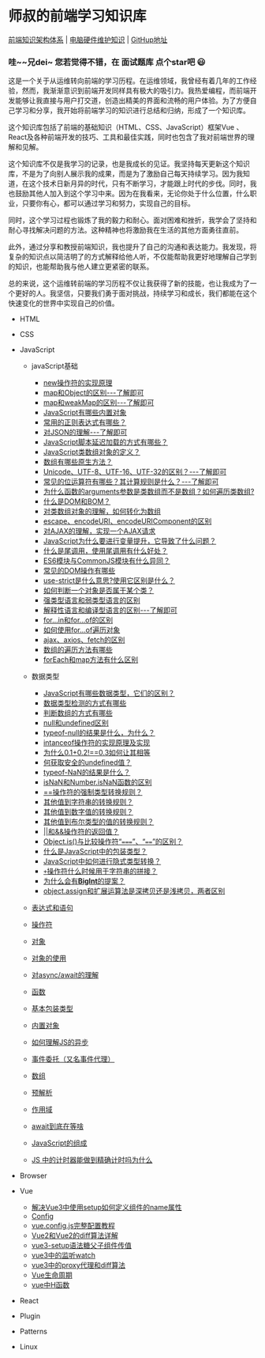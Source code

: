 # 师叔的前端学习知识库

[前端知识架构体系](https://www.yuque.com/xiaoshishu-xryij/bu40xs) | [电脑硬件维护知识](https://space.bilibili.com/1682566671?spm_id_from=333.1007.0.0) | [GitHup地址](https://github.com/xiaoshishux/BIOG)

### 哇~~兄dei~ 您若觉得不错，在 面试题库 点个star吧 😃



这是一个关于从运维转向前端的学习历程。在运维领域，我曾经有着几年的工作经验，然而，我渐渐意识到前端开发同样具有极大的吸引力。我热爱编程，而前端开发能够让我直接与用户打交道，创造出精美的界面和流畅的用户体验。为了方便自己学习和分享，我开始将前端学习的知识进行总结和归纳，形成了一个知识库。

这个知识库包括了前端的基础知识（HTML、CSS、JavaScript）框架Vue 、React及各种前端开发的技巧、工具和最佳实践，同时也包含了我对前端世界的理解和见解。

这个知识库不仅是我学习的记录，也是我成长的见证。我坚持每天更新这个知识库，不是为了向别人展示我的成果，而是为了激励自己每天持续学习。因为我知道，在这个技术日新月异的时代，只有不断学习，才能跟上时代的步伐。同时，我也鼓励其他人加入到这个学习中来。因为在我看来，无论你处于什么位置，什么职业，只要你有心，都可以通过学习和努力，实现自己的目标。

同时，这个学习过程也锻炼了我的毅力和耐心。面对困难和挫折，我学会了坚持和耐心寻找解决问题的方法。这种精神也将激励我在生活的其他方面勇往直前。

此外，通过分享和教授前端知识，我也提升了自己的沟通和表达能力。我发现，将复杂的知识点以简洁明了的方式解释给他人听，不仅能帮助我更好地理解自己学到的知识，也能帮助我与他人建立更紧密的联系。

总的来说，这个运维转前端的学习历程不仅让我获得了新的技能，也让我成为了一个更好的人。我坚信，只要我们勇于面对挑战，持续学习和成长，我们都能在这个快速变化的世界中实现自己的价值。




* HTML

* CSS

* JavaScript
  * javaScript基础
    * [new操作符的实现原理](JavaScript/JavaScript基础/new操作符的实现原理.md)
    * [map和Object的区别---了解即可](JavaScript/JavaScript基础/map和Object的区别---了解即可.md)
    * [map和weakMap的区别---了解即可](JavaScript/JavaScript基础/map和weakMap的区别---了解即可.md)
    * [JavaScript有哪些内置对象](JavaScript/JavaScript基础/JavaScript有哪些内置对象.md)
    * [常用的正则表达式有哪些？](JavaScript/JavaScript基础/常用的正则表达式有哪些？.md)
    * [对JSON的理解---了解即可](JavaScript/JavaScript基础/对JSON的理解---了解即可.md)
    * [JavaScript脚本延迟加载的方式有哪些？](JavaScript/JavaScript基础/JavaScript脚本延迟加载的方式有哪些？.md)
    * [JavaScript类数组对象的定义？](JavaScript/JavaScript基础/JavaScript类数组对象的定义？.md)
    * [数组有哪些原生方法？](JavaScript/JavaScript基础/数组有哪些原生方法？.md)
    * [Unicode、UTF-8、UTF-16、UTF-32的区别？---了解即可](JavaScript/JavaScript基础/Unicode、UTF-8、UTF-16、UTF-32的区别？---了解即可.md)
    * [常见的位运算符有哪些？其计算规则是什么？---了解即可](JavaScript/JavaScript基础/常见的位运算符有哪些？其计算规则是什么？---了解即可.md)
    * [为什么函数的arguments参数是类数组而不是数组？如何遍历类数组?](JavaScript/JavaScript基础/为什么函数的arguments参数是类数组而不是数组？如何遍历类数组?.md)
    * [什么是DOM和BOM？](JavaScript/JavaScript基础/什么是DOM和BOM？.md)
    * [对类数组对象的理解，如何转化为数组](JavaScript/JavaScript基础/对类数组对象的理解，如何转化为数组.md)
    * [escape、encodeURI、encodeURIComponent的区别](JavaScript/JavaScript基础/escape、encodeURI、encodeURIComponent的区别.md)
    * [对AJAX的理解，实现一个AJAX请求](JavaScript/JavaScript基础/对AJAX的理解，实现一个AJAX请求.md)
    * [JavaScript为什么要进行变量提升，它导致了什么问题？](JavaScript/JavaScript基础/JavaScript为什么要进行变量提升，它导致了什么问题？.md)
    * [什么是尾调用，使用尾调用有什么好处？](JavaScript/JavaScript基础/什么是尾调用，使用尾调用有什么好处？.md)
    * [ES6模块与CommonJS模块有什么异同？](JavaScript/JavaScript基础/ES6模块与CommonJS模块有什么异同？.md)
    * [常见的DOM操作有哪些](JavaScript/JavaScript基础/常见的DOM操作有哪些.md)
    * [use-strict是什么意思?使用它区别是什么？](JavaScript/JavaScript基础/use-strict是什么意思?使用它区别是什么？.md)
    * [如何判断一个对象是否属于某个类？](JavaScript/JavaScript基础/如何判断一个对象是否属于某个类？.md)
    * [强类型语言和弱类型语言的区别](JavaScript/JavaScript基础/强类型语言和弱类型语言的区别.md)
    * [解释性语言和编译型语言的区别---了解即可](JavaScript/JavaScript基础/解释性语言和编译型语言的区别---了解即可.md)
    * [for...in和for...of的区别](JavaScript/JavaScript基础/for...in和for...of的区别.md)
    * [如何使用for...of遍历对象](JavaScript/JavaScript基础/如何使用for...of遍历对象.md)
    * [ajax、axios、fetch的区别](JavaScript/JavaScript基础/ajax、axios、fetch的区别.md)
    * [数组的遍历方法有哪些](JavaScript/JavaScript基础/数组的遍历方法有哪些.md)
    * [forEach和map方法有什么区别](JavaScript/JavaScript基础/forEach和map方法有什么区别.md)

  * 数据类型
    * [JavaScript有哪些数据类型，它们的区别？](JavaScript/数据类型/JavaScript有哪些数据类型，它们的区别？.md)
    * [数据类型检测的方式有哪些](JavaScript/JavaScript基础/数据类型检测的方式有哪些.md)
    * [判断数组的方式有哪些](JavaScript/JavaScript基础/判断数组的方式有哪些.md)
    * [null和undefined区别](JavaScript/JavaScript基础/null和undefined区别.md)
    * [typeof-null的结果是什么，为什么？](JavaScript/JavaScript基础/typeof-null的结果是什么，为什么？.md)
    * [intanceof操作符的实现原理及实现](JavaScript/JavaScript基础/intanceof操作符的实现原理及实现.md)
    * [为什么0.1+0.2!==0.3如何让其相等](JavaScript/JavaScript基础/为什么0.1+0.2!==0.3如何让其相等.md)
    * [何获取安全的undefined值？](JavaScript/JavaScript基础/何获取安全的undefined值？.md)
    * [typeof-NaN的结果是什么？](JavaScript/JavaScript基础/typeof-NaN的结果是什么？.md)
    * [isNaN和Number.isNaN函数的区别](JavaScript/JavaScript基础/isNaN和Number.isNaN函数的区别.md)
    * [==操作符的强制类型转换规则？](JavaScript/JavaScript基础/==操作符的强制类型转换规则？.md)
    * [其他值到字符串的转换规则？](JavaScript/JavaScript基础/其他值到字符串的转换规则？.md)
    * [其他值到数字值的转换规则？](JavaScript/JavaScript基础/其他值到数字值的转换规则？.md)
    * [其他值到布尔类型的值的转换规则？](JavaScript/JavaScript基础/其他值到布尔类型的值的转换规则？.md)
    * [||和&&操作符的返回值？](JavaScript/JavaScript基础/||和&&操作符的返回值？.md)
    * [Object.is()与比较操作符“`===`”、“`==`”的区别？](JavaScript/JavaScript基础/Object.is()与比较操作符“`===`”、“`==`”的区别？.md)
    * [什么是JavaScript中的包装类型？](JavaScript/JavaScript基础/什么是JavaScript中的包装类型？.md)
    * [JavaScript中如何进行隐式类型转换？](JavaScript/JavaScript基础/JavaScript中如何进行隐式类型转换？.md)
    * [`+`操作符什么时候用于字符串的拼接？](JavaScript/JavaScript基础/`+`操作符什么时候用于字符串的拼接？.md)
    * [为什么会有**BigInt**的提案？](JavaScript/JavaScript基础/为什么会有**BigInt**的提案？.md)
    * [object.assign和扩展运算法是深拷贝还是浅拷贝，两者区别](JavaScript/JavaScript基础/object.assign和扩展运算法是深拷贝还是浅拷贝，两者区别.md)
  * [表达式和语句](JavaScript/表达式和语句.md)
  * [操作符](JavaScript/操作符.md)
  * [对象](JavaScript/对象.md)
  * [对象的使用](JavaScript/对象的使用.md)
  * [对async/await的理解](JavaScript/对asyncawait的理解.md)
  * [函数](JavaScript/函数.md)
  * [基本包装类型](JavaScript/基本包装类型.md)
  * [内置对象](JavaScript/内置对象.md)
  * [如何理解JS的异步](JavaScript/如何理解JS的异步.md)
  * [事件委托（又名事件代理）](JavaScript/事件委托（又名事件代理）.md)
  * [数组](JavaScript/数组.md)
  * [预解析](JavaScript/预解析.md)
  * [作用域](JavaScript/作用域.md)
  * [await到底在等啥](JavaScript/await到底在等啥？.md)
  * [JavaScript的组成](JavaScript/JavaScript的组成.md)
  * [JS 中的计时器能做到精确计时吗为什么](JavaScript/JS中的计时器能做到精确计时吗为什么.md)

* Browser

* Vue
  * [解决Vue3中使用setup如何定义组件的name属性](Vue/解决Vue3中使用setup如何定义组件的name属性.md)
  * [Config](Vue/vue.config.js)
  * [vue.config.js完整配置教程](Vue/vue.config.js完整配置教程.md)
  * [Vue2和Vue2的diff算法详解](Vue/Vue2和Vue2的diff算法详解)
  * [vue3-setup语法糖父子组件传值](Vue/vue3-setup语法糖父子组件传值.md)
  * [vue3中的监听watch](Vue/vue3中的监听watch.md)
  * [vue3中的proxy代理和diff算法](Vue/vue3中的proxy代理和diff算法.md)
  * [Vue生命周期](Vue/Vue生命周期.md) 
  * [vue中H函数](Vue/vue中H函数.md)

* React

* Plugin

* Patterns

* Linux